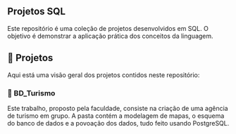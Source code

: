 ## Projetos SQL
Este repositório é uma coleção de projetos desenvolvidos em SQL. O objetivo é demonstrar a aplicação prática dos conceitos da linguagem.

## 🚀 Projetos
Aqui está uma visão geral dos projetos contidos neste repositório:

### 📁 BD_Turismo
Este trabalho, proposto pela faculdade, consiste na criação de uma agência de turismo em grupo. A pasta contém a modelagem de mapas, o esquema do banco de dados e a povoação dos dados, tudo feito usando PostgreSQL.


